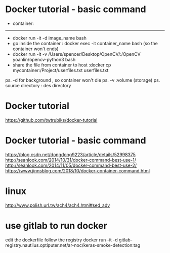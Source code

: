 # Docker tutorial - basic command

- container:
-------------
- docker run -it -d image_name bash
- go inside the container : docker exec -it container_name bash (so the container won't ends)
- docker run -it -v /Users/spencer/Desktop/OpenCV/:/OpenCV yoanlin/opencv-python3 bash
- share the file from container to host :docker cp mycontainer:/Project/userfiles.txt userfiles.txt

ps. -d for background , so container won't die
ps. -v :volume (storage)
ps. source directory : des directory




# Docker tutorial
https://github.com/twtrubiks/docker-tutorial

# Docker tutorial - basic command
https://blog.csdn.net/dongdong9223/article/details/52998375
http://seanlook.com/2014/10/31/docker-command-best-use-1/
http://seanlook.com/2014/11/05/docker-command-best-use-2/
https://www.jinnsblog.com/2018/10/docker-container-command.html





# linux
http://www.polish.url.tw/ach4/ach4.html#sed_adv

# use gitlab to run docker 
edit the dockerfile 
follow the registry
docker run -it -d gitlab-registry.nautilus.optiputer.net/ar-noc/keras-smoke-detection:tag
